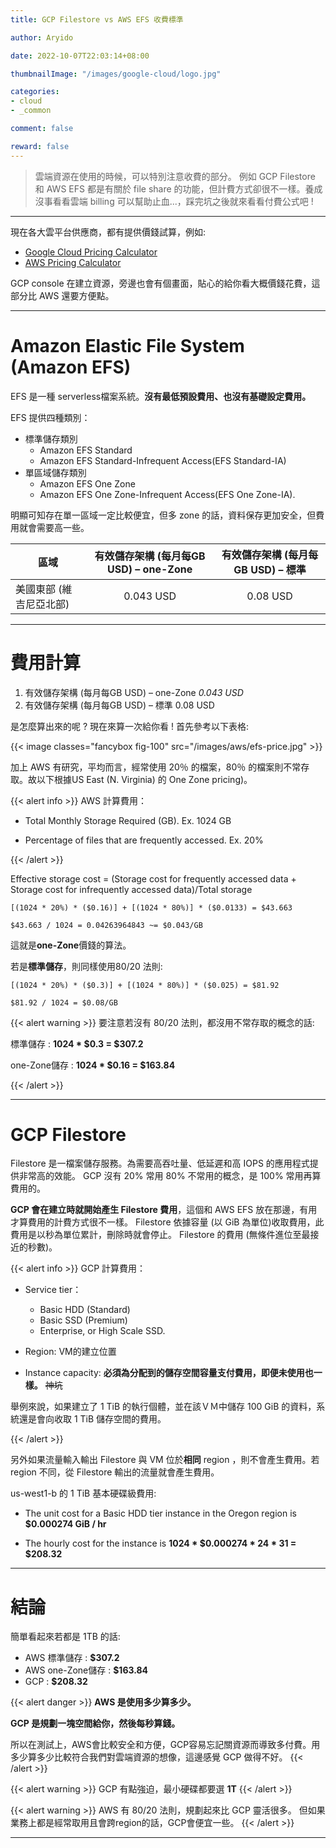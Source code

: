 ```yaml
---
title: GCP Filestore vs AWS EFS 收費標準

author: Aryido

date: 2022-10-07T22:03:14+08:00

thumbnailImage: "/images/google-cloud/logo.jpg"

categories:
- cloud
- _common

comment: false

reward: false
---
```

<!--BODY-->
> 雲端資源在使用的時候，可以特別注意收費的部分。 例如 GCP Filestore 和 AWS EFS 都是有關於 file share 的功能，但計費方式卻很不一樣。養成沒事看看雲端 billing 可以幫助止血...，踩完坑之後就來看看付費公式吧 !

<!--more-->

---

現在各大雲平台供應商，都有提供價錢試算，例如:
- [Google Cloud Pricing Calculator](https://cloud.google.com/products/calculator#id=5e256ac4-6a8a-4ffd-ae33-3dd379fe3cef)
- [AWS Pricing Calculator](https://calculator.aws/#/)

GCP console 在建立資源，旁邊也會有個畫面，貼心的給你看大概價錢花費，這部分比 AWS 還要方便點。

---

#  Amazon Elastic File System (Amazon EFS)
EFS 是一種 serverless檔案系統。**沒有最低預設費用、也沒有基礎設定費用。**

EFS 提供四種類別：
- 標準儲存類別
    - Amazon EFS Standard
    - Amazon EFS Standard-Infrequent Access(EFS Standard-IA)
- 單區域儲存類別
    - Amazon EFS One Zone
    - Amazon EFS One Zone-Infrequent Access(EFS One Zone-IA).

明顯可知存在單一區域一定比較便宜，但多 zone 的話，資料保存更加安全，但費用就會需要高一些。

| 區域	| 有效儲存架構 (每月每GB USD) – one-Zone  | 有效儲存架構 (每月每GB USD) – 標準
|-------------|:------------:|:------------:|
| 美國東部 (維吉尼亞北部)	| 0.043 USD  |	0.08 USD

---
# 費用計算
1. 有效儲存架構 (每月每GB USD) – one-Zone *0.043 USD*
2. 有效儲存架構 (每月每GB USD) – 標準 0.08 USD

是怎麼算出來的呢 ? 現在來算一次給你看 ! 首先參考以下表格:

{{< image classes="fancybox fig-100" src="/images/aws/efs-price.jpg" >}}

加上 AWS 有研究，平均而言，經常使用 20％ 的檔案，80％ 的檔案則不常存取。故以下根據US East (N. Virginia) 的 One Zone pricing)。

{{< alert info >}}
AWS 計算費用：

- Total Monthly Storage Required (GB). Ex. 1024 GB

- Percentage of files that are frequently accessed. Ex. 20%

{{< /alert >}}

Effective storage cost = (Storage cost for frequently accessed data + Storage cost for infrequently accessed data)/Total storage

```
[(1024 * 20%) * ($0.16)] + [(1024 * 80%)] * ($0.0133) = $43.663

$43.663 / 1024 = 0.04263964843 ~= $0.043/GB
```
這就是**one-Zone**價錢的算法。

若是**標準儲存**，則同樣使用80/20 法則:
```
[(1024 * 20%) * ($0.3)] + [(1024 * 80%)] * ($0.025) = $81.92

$81.92 / 1024 = $0.08/GB
```
{{< alert warning >}}
要注意若沒有 80/20 法則，都沒用不常存取的概念的話:

標準儲存 : **1024 * $0.3 = $307.2**

one-Zone儲存 : **1024 * $0.16 = $163.84**

{{< /alert >}}

---

#  GCP Filestore
Filestore 是一檔案儲存服務。為需要高吞吐量、低延遲和高 IOPS 的應用程式提供非常高的效能。 GCP 沒有 20% 常用 80% 不常用的概念，是 100% 常用再算費用的。

**GCP 會在建立時就開始產生 Filestore 費用**，這個和 AWS EFS 放在那邊，有用才算費用的計費方式很不一樣。 Filestore 依據容量 (以 GiB 為單位)收取費用，此費用是以秒為單位累計，刪除時就會停止。 Filestore 的費用 (無條件進位至最接近的秒數)。

{{< alert info >}}
GCP 計算費用：

- Service tier：
    - Basic HDD (Standard)
    - Basic SSD (Premium)
    - Enterprise, or High Scale SSD.

- Region: VM的建立位置

- Instance capacity:
    **必須為分配到的儲存空間容量支付費用，即便未使用也一樣。** ~~神坑~~

舉例來說，如果建立了 1 TiB 的執行個體，並在該ＶＭ中儲存 100 GiB 的資料，系統還是會向收取 1 TiB 儲存空間的費用。

{{< /alert >}}

另外如果流量輸入輸出 Filestore 與 VM 位於**相同** region ，則不會產生費用。若 region 不同，從 Filestore 輸出的流量就會產生費用。

us-west1-b 的 1 TiB 基本硬碟級費用:

- The unit cost for a Basic HDD tier instance in the Oregon region is **$0.000274 GiB / hr**

- The hourly cost for the instance is  **1024 * $0.000274 * 24 * 31 = $208.32**

---
# 結論

簡單看起來若都是 1TB 的話:
- AWS 標準儲存 : **$307.2**
- AWS one-Zone儲存 : **$163.84**
- GCP : **$208.32**

{{< alert danger >}}
**AWS 是使用多少算多少。**

**GCP 是規劃一塊空間給你，然後每秒算錢。**

所以在測試上，AWS會比較安全和方便，GCP容易忘記關資源而導致多付費。用多少算多少比較符合我們對雲端資源的想像，這邊感覺 GCP 做得不好。
{{< /alert >}}

{{< alert warning >}}
GCP 有點強迫，最小硬碟都要選 **1T**
{{< /alert >}}

{{< alert warning >}}
AWS 有 80/20 法則，規劃起來比 GCP 靈活很多。 但如果業務上都是經常取用且會跨region的話，GCP會便宜一些。
{{< /alert >}}

---

